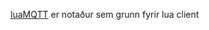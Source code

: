 [luaMQTT](https://github.com/WhyKickAmooCow/luamqtt-computercraft) er notaður sem grunn fyrir lua client
